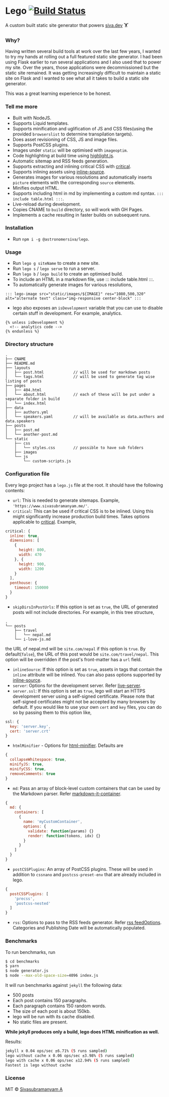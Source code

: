 # Lego [![Build Status](https://travis-ci.org/astronomersiva/lego.svg?branch=master)](https://travis-ci.org/astronomersiva/lego)

A custom built static site generator that powers [siva.dev](https://siva.dev) 🏋️‍

### Why?

Having written several build tools at work over the last few years, I wanted to try my hands at
rolling out a full featured static site generator. I had been using Flask earlier to run several
applications and I also used that to power my site. Over the years, those applications were
decommissioned but the static site remained. It was getting increasingly difficult to maintain
a static site on Flask and I wanted to see what all it takes to build a static site generator.

This was a great learning experience to be honest.

### Tell me more

* Built with NodeJS.
* Supports Liquid templates.
* Supports minification and uglification of JS and CSS files(using the provided `browserslist` to determine transpilation targets).
* Does asset revisioning of CSS, JS and image files.
* Supports PostCSS plugins.
* Images under `static` will be optimised with `imageoptim`.
* Code highlighting at build time using [highlight.js](https://highlightjs.org/).
* Automatic sitemap and RSS feeds generation.
* Supports extracting and inlining critical CSS with [critical](https://github.com/addyosmani/critical).
* Supports inlining assets using [inline-source](https://www.npmjs.com/package/inline-source).
* Generates images for various resolutions and automatically inserts `picture` elements with the corresponding `source` elements.
* Minifies output HTML.
* Supports including html in md by implementing a custom md syntax. `::: include table.html :::`.
* Live-reload during development.
* Copies CNAME to `build` directory, so will work with GH Pages.
* Implements a cache resulting in faster builds on subsequent runs.

### Installation

* Run `npm i -g @astronomersiva/lego`.

### Usage

* Run `lego g siteName` to create a new site.
* Run `lego s` / `lego serve` to run a server.
* Run `lego b` / `lego build` to create an optimised build.
* To include an HTML in a markdown file, use ::: include table.html :::.
* To automatically generate images for various resolutions,
```
::: lego-image src="static/images/${IMAGE}" res="1080,500,320" alt="alternate text" class="img-responsive center-block" :::
```
* lego also exposes an `isDevelopment` variable that you can use to disable certain stuff in development. For example, analytics.

```
{% unless isDevelopment %}
  <!-- analytics code -->
{% endunless %}
```

### Directory structure

```
.
├── CNAME
├── README.md
├── layouts
│   ├── post.html             // will be used for markdown posts
│   └── tags.html             // will be used to generate tag wise listing of posts
├── pages
│   ├── 404.html
│   └── about.html            // each of these will be put under a separate folder in build
│   └── index.html
├── data
│   ├── authors.yml
│   └── speakers.yaml         // will be available as data.authors and data.speakers
├── posts
│   ├── post.md
│   └── another-post.md
└── static
    ├── css
    │   └── styles.css        // possible to have sub folders
    ├── images
    └── js
        └── custom-scripts.js
```

### Configuration file

Every lego project has a `lego.js` file at the root. It should have the following contents:

* `url`: This is needed to generate sitemaps. Example, `'https://www.sivasubramanyam.me/'`.
* `critical`: This can be used if critical CSS is to be inlined. Using this might significantly
increase production build times. Takes options applicable to [critical](https://github.com/addyosmani/critical).
Example,
```javascript
critical: {
  inline: true,
  dimensions: [
    {
      height: 800,
      width: 470
    }, {
      height: 900,
      width: 1200
    }
  ],
  penthouse: {
    timeout: 150000
  }
}
```
* `skipDirsInPostUrls`: If this option is set as `true`, the URL of generated posts will not
include directories. For example, in this tree structure,
```
.
└── posts
    ├── travel
    │   └── nepal.md
    └── i-love-js.md
```
the URL of nepal.md will be `site.com/nepal` if this option is `true`. By default(`false`), the URL
of this post would be `site.com/travel/nepal`. This option will be overridden if the post's front-matter
has a `url` field.
* `inlineSource`: If this option is set as `true`, assets in tags that contain the `inline` attribute
will be inlined. You can also pass options supported by [inline-source](https://www.npmjs.com/package/inline-source#usage).
* `server`: Options for the development server. Refer [live-server](https://github.com/tapio/live-server/#usage-from-node).
* `server.ssl`: If this option is set as `true`, lego will start an HTTPS development server using
a self-signed certificate. Please note that self-signed certificates might not be accepted
by many browsers by default. If you would like to use your own `cert` and `key` files, you
can do so by passing them to this option like,
```javascript
ssl: {
  key: 'server.key',
  cert: 'server.crt'
}
```
* `htmlMinifier` - Options for [html-minifier](https://github.com/kangax/html-minifier#options-quick-reference). Defaults are
```javascript
{
  collapseWhitespace: true,
  minifyJS: true,
  minifyCSS: true,
  removeComments: true
}
```
* `md`: Pass an array of block-level custom containers that can be used by the Markdown parser.
Refer [markdown-it-container](https://github.com/markdown-it/markdown-it-container).
```javascript
{
  md: {
    containers: [
      {
        name: 'myCustomContainer',
        options: {
          validate: function(params) {}
          render: function(tokens, idx) {}
        }
      }
    ]
  }
}
```
* `postCSSPlugins`: An array of PostCSS plugins. These will be used in addition to `cssnano` and `postcss-preset-env`
that are already included in lego.
```javascript
{
  postCSSPlugins: [
    'precss',
    'postcss-nested'
  ]
}
```
* `rss`: Options to pass to the RSS feeds generator. Refer [rss feedOptions](https://www.npmjs.com/package/rss#feedoptions).
  Categories and Publishing Date will be automatically populated.


### Benchmarks

To run benchmarks, run
```bash
$ cd benchmarks
$ yarn
$ node generator.js
$ node --max-old-space-size=4096 index.js
```

It will run benchmarks against `jekyll` the following data:

* 500 posts
* Each post contains 150 paragraphs.
* Each paragraph contains 150 random words.
* The size of each post is about 150kb.
* lego will be run with its cache disabled.
* No static files are present.

**While jekyll produces only a build, lego does HTML minification as well.**

Results:

```bash
jekyll x 0.04 ops/sec ±6.71% (5 runs sampled)
lego without cache x 0.06 ops/sec ±3.98% (5 runs sampled)
lego with cache x 0.06 ops/sec ±12.94% (5 runs sampled)
Fastest is lego without cache
```

### License

MIT © [Sivasubramanyam A](https://sivasubramanyam.me/)

